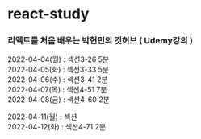 # react-study
### 리엑트를 처음 배우는 박현민의 깃허브 ( Udemy강의 )

2022-04-04(월) : 섹션3-26 5분  
2022-04-05(화) : 섹션3-33 5분  
2022-04-06(수) : 섹션3-41 2분  
2022-04-07(목) : 섹션4-51 7분  
2022-04-08(금) : 섹션4-60 2분

2022-04-11(월) : 섹션  
2022-04-12(화) : 섹션4-71 2분
